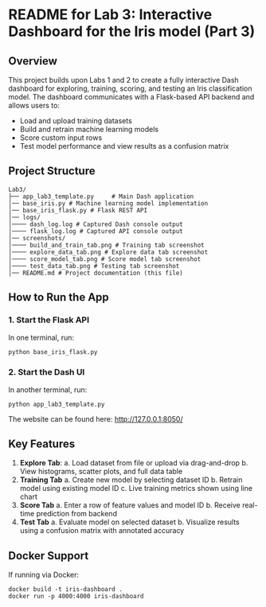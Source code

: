 # README for Lab 3: Interactive Dashboard for the Iris model (Part 3)
## Overview  
This project builds upon Labs 1 and 2 to create a fully interactive Dash dashboard for exploring, training, scoring, and testing an Iris classification model. The dashboard communicates with a Flask-based API backend and allows users to:
- Load and upload training datasets
- Build and retrain machine learning models
- Score custom input rows
- Test model performance and view results as a confusion matrix
## Project Structure  
```
Lab3/
├── app_lab3_template.py     # Main Dash application
│── base_iris.py # Machine learning model implementation
│── base_iris_flask.py # Flask REST API
│── logs/
│──── dash_log.log # Captured Dash console output
│──── flask_log.log # Captured API console output
│── screenshots/
│──── build_and_train_tab.png # Training tab screenshot
│──── explore_data_tab.png # Explore data tab screenshot
│──── score_model_tab.png # Score model tab screenshot
│──── test_data_tab.png # Testing tab screenshot
│── README.md # Project documentation (this file)
```
## How to Run the App  
### **1️. Start the Flask API**  
In one terminal, run:  
```bash
python base_iris_flask.py
```
### **2. Start the Dash UI**  
In another terminal, run:
```
python app_lab3_template.py
```
The website can be found here: http://127.0.0.1:8050/
## Key Features
1. **Explore Tab**:
	a. Load dataset from file or upload via drag-and-drop
	b. View histograms, scatter plots, and full data table
2. **Training Tab**
	a. Create new model by selecting dataset ID
	b. Retrain model using existing model ID
	c. Live training metrics shown using line chart
3. **Score Tab**
	a. Enter a row of feature values and model ID
	b. Receive real-time prediction from backend
4. **Test Tab**
	a. Evaluate model on selected dataset
	b. Visualize results using a confusion matrix with annotated accuracy
## Docker Support
If running via Docker:
```
docker build -t iris-dashboard .
docker run -p 4000:4000 iris-dashboard
```